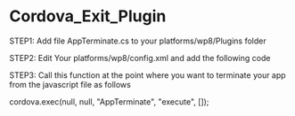 Cordova_Exit_Plugin
===================
STEP1:
Add file AppTerminate.cs to your platforms/wp8/Plugins folder


STEP2:
Edit Your platforms/wp8/config.xml and add the following code

<feature name="AppTerminate">
  <param name="wp-package" value="AppTerminate" />
</feature>

STEP3:
Call this function at the point where you want to terminate your app from the javascript file as follows

cordova.exec(null, null, "AppTerminate", "execute", []);
